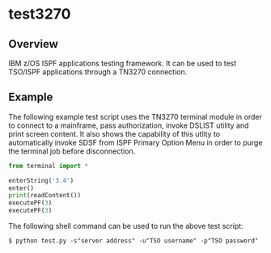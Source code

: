# test3270
Overview
-----------
IBM z/OS ISPF applications testing framework. It can be used to test TSO/ISPF applications through a TN3270 connection.

Example
-----------
The following example test script uses the TN3270 terminal module in order to connect to a mainframe, pass authorization, invoke DSLIST utility and print screen content. It also shows the capability of this utlity to automatically invoke SDSF from ISPF Primary Option Menu in order to purge the terminal job before disconnection.
```py
from terminal import *

enterString('3.4')
enter()
print(readContent())
executePF(3)
executePF(3)
```
The following shell command can be used to run the above test script:
```text
$ python test.py -s"server address" -u"TSO username" -p"TSO password"
```

